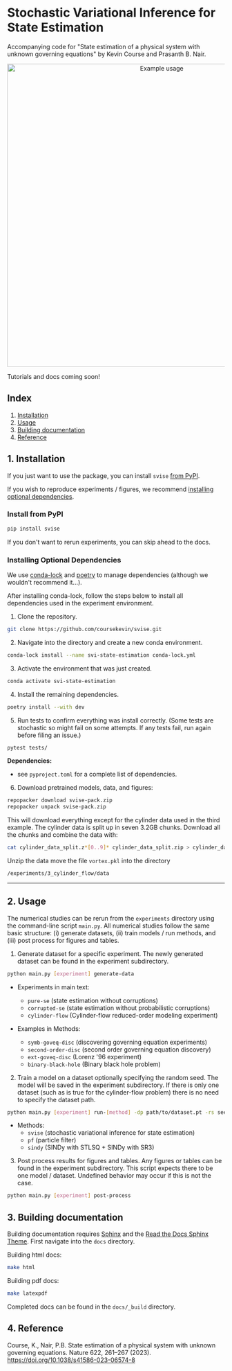 # Stochastic Variational Inference for State Estimation

Accompanying code for "State estimation of a physical system with unknown governing equations" by Kevin Course
and Prasanth B. Nair.

<p align="center">
  <img align="middle" src="./experiments/extras/output.gif" alt="Example usage" width="700"/>
</p>

Tutorials and docs coming soon!

## Index

1. [Installation](#1-installation)
2. [Usage](#2-usage)
3. [Building documentation](#3-building-documentation)
4. [Reference](#4-reference)

## 1. Installation

If you just want to use the package,
you can install `svise` [from PyPI](#install-from-pypi).

If you wish to reproduce experiments / figures, we recommend
[installing optional dependencies](#installing-optional-dependencies).

### Install from PyPI

```bash
pip install svise
```

If you don't want to rerun experiments, you can skip ahead to the docs.

### Installing Optional Dependencies

We use [conda-lock](https://github.com/conda/conda-lock)
and [poetry](https://python-poetry.org/) to
manage dependencies (although we wouldn't recommend it...).

After installing conda-lock, follow the steps below to install all dependencies
used in the experiment environment.

1. Clone the repository.

```bash
git clone https://github.com/coursekevin/svise.git
```

2. Navigate into the directory and create a new conda environment.

```bash
conda-lock install --name svi-state-estimation conda-lock.yml
```

3. Activate the environment that was just created.

```bash
conda activate svi-state-estimation
```

4. Install the remaining dependencies.

```bash
poetry install --with dev
```

5. Run tests to confirm everything was install correctly. (Some tests are stochastic so might fail on some attempts.
   If any tests fail, run again before filing an issue.)

```bash
pytest tests/
```

**Dependencies:**

- see `pyproject.toml` for a complete list of dependencies.

6. Download pretrained models, data, and figures:

```bash
repopacker download svise-pack.zip
repopacker unpack svise-pack.zip
```

This will download everything except for the cylinder data used in the third
example. The cylinder data is split up in seven 3.2GB chunks. Download all the
chunks and combine the data with:

```bash
cat cylinder_data_split.z*[0..9]* cylinder_data_split.zip > cylinder_data.zip
```

Unzip the data move the file `vortex.pkl` into the directory

```bash
/experiments/3_cylinder_flow/data
```

---

## 2. Usage

The numerical studies can be rerun from the `experiments` directory using
the command-line script `main.py`. All numerical studies follow the
same basic structure: (i) generate datasets, (ii) train models / run
methods, and (iii) post process for figures and tables.

1. Generate dataset for a specific experiment. The newly generated
   dataset can be found in the experiment subdirectory.

```bash
python main.py [experiment] generate-data
```

- Experiments in main text:

  - `pure-se` (state estimation without corruptions)
  - `corrupted-se` (state estimation without probabilistic corruptions)
  - `cylinder-flow` (Cylinder-flow reduced-order modeling experiment)

- Examples in Methods:

  - `symb-goveq-disc` (discovering governing equation experiments)
  - `second-order-disc` (second order governing equation discovery)
  - `ext-goveq-disc` (Lorenz '96 experiment)
  - `binary-black-hole` (Binary black hole problem)

2. Train a model on a dataset optionally specifying the random seed.
   The model will be saved in the experiment subdirectory. If there is only
   one dataset (such as is true for the cylinder-flow problem) there is no
   need to specify the dataset path.

```bash
python main.py [experiment] run-[method] -dp path/to/dataset.pt -rs seed
```

- Methods:
  - `svise` (stochastic variational inference for state estimation)
  - `pf` (particle filter)
  - `sindy` (SINDy with STLSQ + SINDy with SR3)

3. Post process results for figures and tables. Any figures or tables
   can be found in the experiment subdirectory. This script expects
   there to be one model / dataset. Undefined behavior may occur if
   this is not the case.

```bash
python main.py [experiment] post-process
```

## 3. Building documentation

Building documentation requires [Sphinx](https://www.sphinx-doc.org/en/master/)
and the [Read the Docs Sphinx Theme](https://github.com/readthedocs/sphinx_rtd_theme).
First navigate into the `docs` directory.

Building html docs:

```bash
make html
```

Building pdf docs:

```bash
make latexpdf
```

Completed docs can be found in the `docs/_build` directory.

## 4. Reference

Course, K., Nair, P.B. State estimation of a physical system with unknown governing equations. Nature 622, 261–267 (2023). https://doi.org/10.1038/s41586-023-06574-8 

